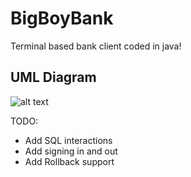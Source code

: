 # BigBoyBank
Terminal based bank client coded in java!

## UML Diagram

![alt text](https://i.ibb.co/bPrBY8w/big-Boy-Bank-Plan.png)

TODO:
- Add SQL interactions
- Add signing in and out
- Add Rollback support
